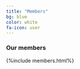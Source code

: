 ```yaml
---
title: "Members"
bg: blue
color: white
fa-icon: user
---
```


### Our members
{%include members.html%}



